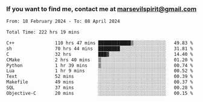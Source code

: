 ### If you want to find me, contact me at marsevilspirit@gmail.com

<!--
**marsevilspirit/marsevilspirit** is a ✨ _special_ ✨ repository because its `README.md` (this file) appears on your GitHub profile.

Here are some ideas to get you started:

- 🔭 I’m currently working on ...
- 🌱 I’m currently learning ...
- 👯 I’m looking to collaborate on ...
- 🤔 I’m looking for help with ...
- 💬 Ask me about ...
- 📫 How to reach me: ...
- 😄 Pronouns: ...
- ⚡ Fun fact: ...
-->
<!--START_SECTION:waka-->

```txt
From: 18 February 2024 - To: 08 April 2024

Total Time: 222 hrs 19 mins

C++               110 hrs 47 mins ████████████▒░░░░░░░░░░░░   49.83 %
sh                70 hrs 44 mins  ████████░░░░░░░░░░░░░░░░░   31.81 %
C                 32 hrs          ███▓░░░░░░░░░░░░░░░░░░░░░   14.40 %
CMake             2 hrs 40 mins   ▒░░░░░░░░░░░░░░░░░░░░░░░░   01.20 %
Python            1 hr 39 mins    ▒░░░░░░░░░░░░░░░░░░░░░░░░   00.74 %
Lua               1 hr 9 mins     ░░░░░░░░░░░░░░░░░░░░░░░░░   00.52 %
Text              52 mins         ░░░░░░░░░░░░░░░░░░░░░░░░░   00.39 %
Makefile          49 mins         ░░░░░░░░░░░░░░░░░░░░░░░░░   00.37 %
SQL               37 mins         ░░░░░░░░░░░░░░░░░░░░░░░░░   00.28 %
Objective-C       20 mins         ░░░░░░░░░░░░░░░░░░░░░░░░░   00.15 %
```

<!--END_SECTION:waka-->
